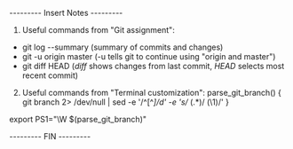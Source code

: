 --------- Insert Notes ---------

1. Useful commands from "Git assignment": 
- git log --summary (summary of commits and changes)
- git -u origin master (-u tells git to continue using "origin and master")
- git diff HEAD (*diff* shows changes from last commit, *HEAD* selects most recent commit)





2. Useful commands from "Terminal customization": 
parse_git_branch() {
  git branch 2> /dev/null | sed -e '/^[^*]/d' -e 's/* \(.*\)/ (\1)/'
}

export PS1="\W $(parse_git_branch)"


--------- FIN ---------